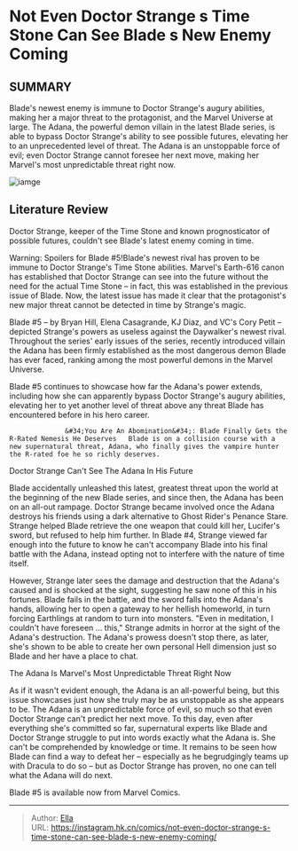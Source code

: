 # Not Even Doctor Strange s Time Stone Can See Blade s New Enemy Coming


## SUMMARY 



  Blade&#39;s newest enemy is immune to Doctor Strange&#39;s augury abilities, making her a major threat to the protagonist, and the Marvel Universe at large.   The Adana, the powerful demon villain in the latest Blade series, is able to bypass Doctor Strange&#39;s ability to see possible futures, elevating her to an unprecedented level of threat.   The Adana is an unstoppable force of evil; even Doctor Strange cannot foresee her next move, making her Marvel&#39;s most unpredictable threat right now.  

![iamge](https://static1.srcdn.com/wordpress/wp-content/uploads/2023/11/doctor-strange-vs-new-blade-enemy-the-adana.jpg)

## Literature Review

Doctor Strange, keeper of the Time Stone and known prognosticator of possible futures, couldn&#39;t see Blade&#39;s latest enemy coming in time.




Warning: Spoilers for Blade #5!Blade&#39;s newest rival has proven to be immune to Doctor Strange&#39;s Time Stone abilities. Marvel&#39;s Earth-616 canon has established that Doctor Strange can see into the future without the need for the actual Time Stone – in fact, this was established in the previous issue of Blade. Now, the latest issue has made it clear that the protagonist&#39;s new major threat cannot be detected in time by Strange&#39;s magic.




Blade #5 – by Bryan Hill, Elena Casagrande, KJ Diaz, and VC&#39;s Cory Petit – depicted Strange&#39;s powers as useless against the Daywalker&#39;s newest rival. Throughout the series&#39; early issues of the series, recently introduced villain the Adana has been firmly established as the most dangerous demon Blade has ever faced, ranking among the most powerful demons in the Marvel Universe.



          

Blade #5 continues to showcase how far the Adana&#39;s power extends, including how she can apparently bypass Doctor Strange&#39;s augury abilities, elevating her to yet another level of threat above any threat Blade has encountered before in his hero career.

                  &#34;You Are An Abomination&#34;: Blade Finally Gets the R-Rated Nemesis He Deserves   Blade is on a collision course with a new supernatural threat, Adana, who finally gives the vampire hunter the R-rated foe he so richly deserves.   





 Doctor Strange Can&#39;t See The Adana In His Future 


          

Blade accidentally unleashed this latest, greatest threat upon the world at the beginning of the new Blade series, and since then, the Adana has been on an all-out rampage. Doctor Strange became involved once the Adana destroys his friends using a dark alternative to Ghost Rider&#39;s Penance Stare. Strange helped Blade retrieve the one weapon that could kill her, Lucifer&#39;s sword, but refused to help him further. In Blade #4, Strange viewed far enough into the future to know he can&#39;t accompany Blade into his final battle with the Adana, instead opting not to interfere with the nature of time itself.

However, Strange later sees the damage and destruction that the Adana&#39;s caused and is shocked at the sight, suggesting he saw none of this in his fortunes. Blade fails in the battle, and the sword falls into the Adana&#39;s hands, allowing her to open a gateway to her hellish homeworld, in turn forcing Earthlings at random to turn into monsters. &#34;Even in meditation, I couldn&#39;t have foreseen ... this,&#34; Strange admits in horror at the sight of the Adana&#39;s destruction. The Adana&#39;s prowess doesn&#39;t stop there, as later, she&#39;s shown to be able to create her own personal Hell dimension just so Blade and her have a place to chat.






 The Adana Is Marvel&#39;s Most Unpredictable Threat Right Now 
          

As if it wasn&#39;t evident enough, the Adana is an all-powerful being, but this issue showcases just how she truly may be as unstoppable as she appears to be. The Adana is an unpredictable force of evil, so much so that even Doctor Strange can&#39;t predict her next move. To this day, even after everything she&#39;s committed so far, supernatural experts like Blade and Doctor Strange struggle to put into words exactly what the Adana is. She can&#39;t be comprehended by knowledge or time. It remains to be seen how Blade can find a way to defeat her – especially as he begrudgingly teams up with Dracula to do so – but as Doctor Strange has proven, no one can tell what the Adana will do next.

Blade #5 is available now from Marvel Comics.



---

> Author: [Ella](https://instagram.hk.cn/)  
> URL: https://instagram.hk.cn/comics/not-even-doctor-strange-s-time-stone-can-see-blade-s-new-enemy-coming/  

